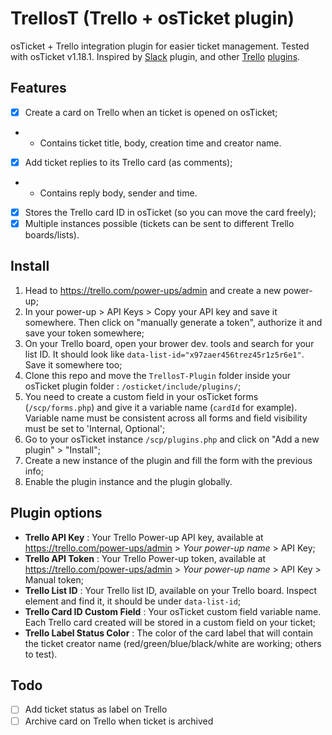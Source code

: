 # TrellosT (Trello + osTicket plugin)
osTicket + Trello integration plugin for easier ticket management. Tested with osTicket v1.18.1.
Inspired by [Slack](https://github.com/clonemeagain/osticket-slack) plugin, and other [Trello](https://github.com/jatacid/trello-simple) [plugins](https://github.com/kyleladd/OSTicket-Trello-Plugin).

## Features
- [x] Create a card on Trello when an ticket is opened on osTicket;
- - Contains ticket title, body, creation time and creator name.
- [x] Add ticket replies to its Trello card (as comments);
- - Contains reply body, sender and time.
- [x] Stores the Trello card ID in osTicket (so you can move the card freely);
- [x] Multiple instances possible (tickets can be sent to different Trello boards/lists). 

## Install
1. Head to https://trello.com/power-ups/admin and create a new power-up;
2. In your power-up > API Keys > Copy your API key and save it somewhere. Then click on "manually generate a token", authorize it and save your token somewhere;
3. On your Trello board, open your brower dev. tools and search for your list ID. It should look like `data-list-id="x97zaer456trez45r1z5r6e1"`. Save it somewhere too; 
4. Clone this repo and move the `TrellosT-Plugin` folder inside your osTicket plugin folder : `/osticket/include/plugins/`;
5. You need to create a custom field in your osTicket forms (`/scp/forms.php`) and give it a variable name (`cardId` for example). Variable name must be consistent across all forms and field visibility must be set to 'Internal, Optional';
6. Go to your osTicket instance `/scp/plugins.php` and click on "Add a new plugin" > "Install";
7. Create a new instance of the plugin and fill the form with the previous info;
8. Enable the plugin instance and the plugin globally.

## Plugin options
- **Trello API Key** : Your Trello Power-up API key, available at https://trello.com/power-ups/admin > *Your power-up name* > API Key;
- **Trello API Token** : Your Trello Power-up token, available at https://trello.com/power-ups/admin > *Your power-up name* > API Key > Manual token;
- **Trello List ID** : Your Trello list ID, available on your Trello board. Inspect element and find it, it should be under `data-list-id`;
- **Trello Card ID Custom Field** : Your osTicket custom field variable name. Each Trello card created will be stored in a custom field on your ticket;
- **Trello Label Status Color** : The color of the card label that will contain the ticket creator name (red/green/blue/black/white are working; others to test).

## Todo
- [ ] Add ticket status as label on Trello
- [ ] Archive card on Trello when ticket is archived
